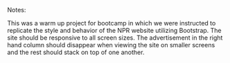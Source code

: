Notes:

This was a warm up project for bootcamp in which we were instructed to replicate the style and behavior of the NPR website
utilizing Bootstrap. The site should be responsive to all screen sizes. The advertisement in the right hand column
should disappear when viewing the site on smaller screens and the rest should stack on top of one another.
